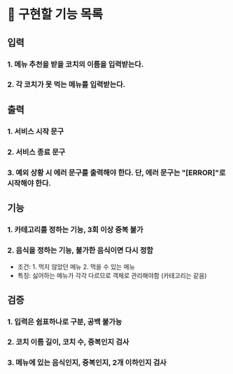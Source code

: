 # 📝 구현할 기능 목록

## 입력

### 1. 메뉴 추천을 받을 코치의 이름을 입력받는다.

### 2. 각 코치가 못 먹는 메뉴를 입력받는다.

## 출력

### 1. 서비스 시작 문구

### 2. 서비스 종료 문구

### 3. 예외 상황 시 에러 문구를 출력해야 한다. 단, 에러 문구는 "[ERROR]"로 시작해야 한다.

## 기능

### 1. 카테고리를 정하는 기능, 3회 이상 중복 불가

### 2. 음식을 정하는 기능, 불가한 음식이면 다시 정함

- 조건: 1. 먹지 않았던 메뉴 2. 먹을 수 있는 메뉴
- 특징: 싫어하는 메뉴가 각각 다르므로 객체로 관리해야함 (카테고리는 같음)

## 검증

### 1. 입력은 쉼표하나로 구분, 공백 불가능

### 2. 코치 이름 길이, 코치 수, 중복인지 검사

### 3. 메뉴에 있는 음식인지, 중복인지, 2개 이하인지 검사
